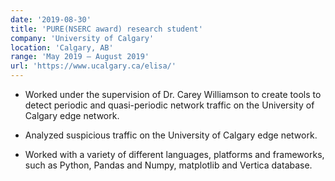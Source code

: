 ```yaml
---
date: '2019-08-30'
title: 'PURE(NSERC award) research student'
company: 'University of Calgary'
location: 'Calgary, AB'
range: 'May 2019 – August 2019'
url: 'https://www.ucalgary.ca/elisa/'
---
```


- Worked under the supervision of Dr. Carey Williamson to create tools to detect periodic and quasi-periodic network traffic on the University of Calgary edge network.

- Analyzed suspicious traffic on the University of Calgary edge network.

- Worked with a variety of different languages, platforms and frameworks, such as Python, Pandas and Numpy, matplotlib and Vertica database.
